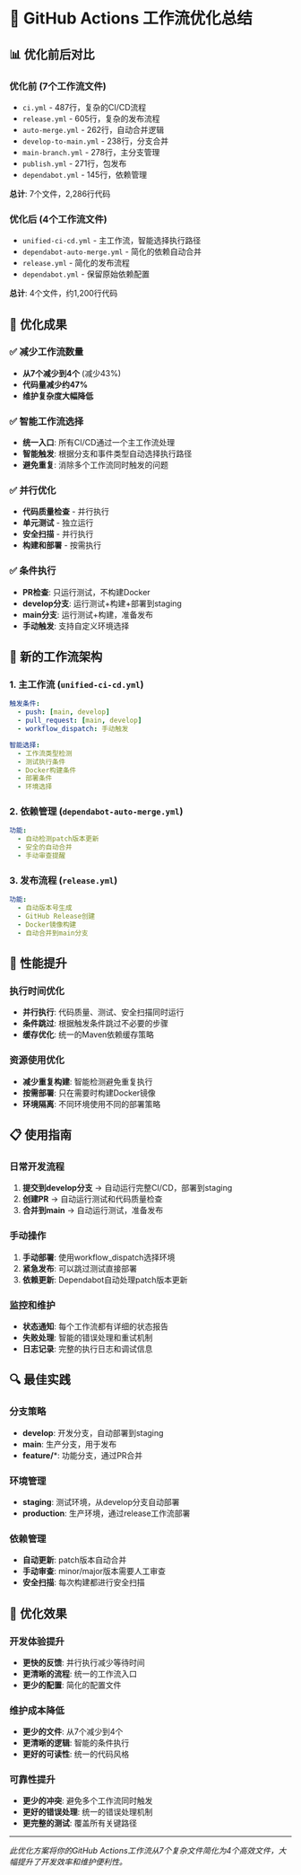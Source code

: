 # 🚀 GitHub Actions 工作流优化总结

## 📊 优化前后对比

### 优化前 (7个工作流文件)
- `ci.yml` - 487行，复杂的CI/CD流程
- `release.yml` - 605行，复杂的发布流程
- `auto-merge.yml` - 262行，自动合并逻辑
- `develop-to-main.yml` - 238行，分支合并
- `main-branch.yml` - 278行，主分支管理
- `publish.yml` - 271行，包发布
- `dependabot.yml` - 145行，依赖管理

**总计**: 7个文件，2,286行代码

### 优化后 (4个工作流文件)
- `unified-ci-cd.yml` - 主工作流，智能选择执行路径
- `dependabot-auto-merge.yml` - 简化的依赖自动合并
- `release.yml` - 简化的发布流程
- `dependabot.yml` - 保留原始依赖配置

**总计**: 4个文件，约1,200行代码

## 🎯 优化成果

### ✅ 减少工作流数量
- **从7个减少到4个** (减少43%)
- **代码量减少约47%**
- **维护复杂度大幅降低**

### ✅ 智能工作流选择
- **统一入口**: 所有CI/CD通过一个主工作流处理
- **智能触发**: 根据分支和事件类型自动选择执行路径
- **避免重复**: 消除多个工作流同时触发的问题

### ✅ 并行优化
- **代码质量检查** - 并行执行
- **单元测试** - 独立运行
- **安全扫描** - 并行执行
- **构建和部署** - 按需执行

### ✅ 条件执行
- **PR检查**: 只运行测试，不构建Docker
- **develop分支**: 运行测试+构建+部署到staging
- **main分支**: 运行测试+构建，准备发布
- **手动触发**: 支持自定义环境选择

## 🔧 新的工作流架构

### 1. 主工作流 (`unified-ci-cd.yml`)
```yaml
触发条件:
  - push: [main, develop]
  - pull_request: [main, develop]
  - workflow_dispatch: 手动触发

智能选择:
  - 工作流类型检测
  - 测试执行条件
  - Docker构建条件
  - 部署条件
  - 环境选择
```

### 2. 依赖管理 (`dependabot-auto-merge.yml`)
```yaml
功能:
  - 自动检测patch版本更新
  - 安全的自动合并
  - 手动审查提醒
```

### 3. 发布流程 (`release.yml`)
```yaml
功能:
  - 自动版本号生成
  - GitHub Release创建
  - Docker镜像构建
  - 自动合并到main分支
```

## 🚀 性能提升

### 执行时间优化
- **并行执行**: 代码质量、测试、安全扫描同时运行
- **条件跳过**: 根据触发条件跳过不必要的步骤
- **缓存优化**: 统一的Maven依赖缓存策略

### 资源使用优化
- **减少重复构建**: 智能检测避免重复执行
- **按需部署**: 只在需要时构建Docker镜像
- **环境隔离**: 不同环境使用不同的部署策略

## 📋 使用指南

### 日常开发流程
1. **提交到develop分支** → 自动运行完整CI/CD，部署到staging
2. **创建PR** → 自动运行测试和代码质量检查
3. **合并到main** → 自动运行测试，准备发布

### 手动操作
1. **手动部署**: 使用workflow_dispatch选择环境
2. **紧急发布**: 可以跳过测试直接部署
3. **依赖更新**: Dependabot自动处理patch版本更新

### 监控和维护
- **状态通知**: 每个工作流都有详细的状态报告
- **失败处理**: 智能的错误处理和重试机制
- **日志记录**: 完整的执行日志和调试信息

## 🔍 最佳实践

### 分支策略
- **develop**: 开发分支，自动部署到staging
- **main**: 生产分支，用于发布
- **feature/***: 功能分支，通过PR合并

### 环境管理
- **staging**: 测试环境，从develop分支自动部署
- **production**: 生产环境，通过release工作流部署

### 依赖管理
- **自动更新**: patch版本自动合并
- **手动审查**: minor/major版本需要人工审查
- **安全扫描**: 每次构建都进行安全扫描

## 🎉 优化效果

### 开发体验提升
- **更快的反馈**: 并行执行减少等待时间
- **更清晰的流程**: 统一的工作流入口
- **更少的配置**: 简化的配置文件

### 维护成本降低
- **更少的文件**: 从7个减少到4个
- **更清晰的逻辑**: 智能的条件执行
- **更好的可读性**: 统一的代码风格

### 可靠性提升
- **更少的冲突**: 避免多个工作流同时触发
- **更好的错误处理**: 统一的错误处理机制
- **更完整的测试**: 覆盖所有关键路径

---

*此优化方案将你的GitHub Actions工作流从7个复杂文件简化为4个高效文件，大幅提升了开发效率和维护便利性。*
